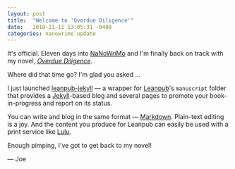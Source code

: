 ```yaml
---
layout: post
title:  "Welcome to 'Overdue Diligence'"
date:   2018-11-11 13:05:31 -0400
categories: nanowrimo update
---
```


It's official. Eleven days into [NaNoWriMo](https://nanowrimo.org/) and I'm finally back on track with my novel, [*Overdue Diligence*](https://groundh0g.github.io/book-overdue/).

Where did that time go? I'm glad you asked ...

I just launched [leanpub-jekyll](https://github.com/groundh0g/leanpub-jekyll) &mdash; a wrapper for [Leanpub](https://leanpub.com/)'s `manuscript` folder that provides a [Jekyll](https://jekyllrb.com/)-based blog and several pages to promote your book-in-progress and report on its status.

You can write and blog in the same format &mdash; [Markdown](https://github.com/adam-p/markdown-here/wiki/Markdown-Cheatsheet). Plain-text editing is a joy. And the content you produce for Leanpub can easily be used with a print service like [Lulu](https://www.lulu.com/).

Enough pimping, I've got to get back to my novel!

&mdash; Joe